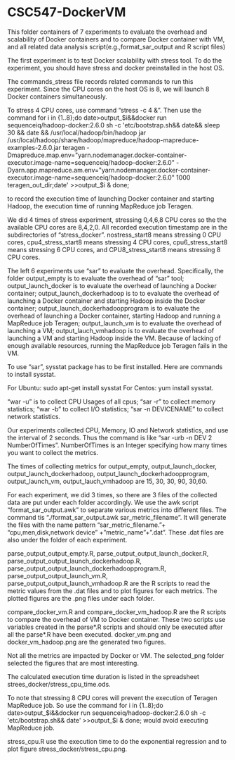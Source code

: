 # CSC547-DockerVM

This folder containers of 7 experiments to evaluate the overhead and scalability of Docker containers and to compare Docker container with VM, and all related data analysis script(e.g.,format_sar_output and R script files)

The first experiment is to test Docker scalability with stress tool. To do the experiment, you should have stress and docker preinstalled in the host OS.

The commands_stress file records related commands to run this experiment.  Since the CPU cores on the host OS is 8, we will launch 8 Docker containers simultaneously.

To stress 4 CPU cores, use command “stress -c 4 &”. Then use the command 
for i in {1..8};do 
date>output_$i&&docker run sequenceiq/hadoop-docker:2.6.0 sh -c 'etc/bootstrap.sh&& date&& sleep 30 && date && /usr/local/hadoop/bin/hadoop jar /usr/local/hadoop/share/hadoop/mapreduce/hadoop-mapreduce-examples-2.6.0.jar  teragen  -Dmapreduce.map.env="yarn.nodemanager.docker-container-executor.image-name=sequenceiq/hadoop-docker:2.6.0" -Dyarn.app.mapreduce.am.env="yarn.nodemanager.docker-container-executor.image-name=sequenceiq/hadoop-docker:2.6.0"   1000   teragen_out_dir;date' >>output_$i & 
done;

to record the execution time of launching Docker container and starting Hadoop, the execution time of  running MapReduce job Teragen.

We did 4 times of stress experiment, stressing 0,4,6,8 CPU cores so the the available CPU cores are 8,4,2,0. All recorded execution timestamp are in the subdirectories of “stress_docker”. nostress_start8 means stressing 0 CPU cores, cpu4_stress_start8 means stressing 4 CPU cores, cpu6_stress_start8 means stressing 6 CPU cores, and CPU8_stress_start8 means stressing 8 CPU cores.

The left 6 experiments use “sar” to evaluate the overhead. Specifically, the folder output_empty is to evaluate the overhead of “sar” tool; output_launch_docker is to evaluate the overhead of launching a Docker container; output_launch_dockerhadoop is to to evaluate the overhead of launching a Docker container and starting Hadoop inside the Docker container; output_launch_dockerhadoopprogram is to evaluate the overhead of launching a Docker container, starting Hadoop and running a MapReduce job Teragen; output_launch_vm is to evaluate the overhead of launching a VM; output_lauch_vmhadoop is to evaluate the overhead of launching a VM and starting Hadoop inside the VM. Because of lacking of enough available resources, running the MapReduce job Teragen fails in the VM.

To use “sar”, sysstat package has to be first installed. Here are commands to install sysstat.

For Ubuntu: sudo apt-get install sysstat
For Centos: yum install sysstat.

“war -u” is to collect CPU Usages of all cpus; “sar -r” to collect memory statistics; “war -b” to collect I/O statistics; “sar -n DEVICENAME” to collect network statistics.

Our experiments collected CPU, Memory, IO and Network statistics, and use the interval of 2 seconds. Thus the command is like “sar -urb -n DEV 2 NumberOfTimes”. NumberOfTimes is an Integer specifying how many times you want to collect the metrics.

The times of collecting metrics for output_empty, output_launch_docker, output_launch_dockerhadoop, output_launch_dockerhadoopprogram, output_launch_vm, output_lauch_vmhadoop are 15, 30, 30, 90, 30,60.

For each experiment, we did 3 times, so there are 3 files of the collected data are put under each folder accordingly. We use the awk script “format_sar_output.awk” to separate various metrics into different files. The command tis “./format_sar_output.awk sar_metric_filename”. It will generate the files with the name pattern “sar_metric_filename.”+ “cpu,men,disk,network device” +”metric_name”+”.dat”. These .dat files are also under the folder of each experiment.

parse_output_output_empty.R, parse_output_output_launch_docker.R, parse_output_output_launch_dockerhadoop.R, parse_output_output_launch_dockerhadoopprogram.R, parse_output_output_launch_vm.R, parse_output_output_launch_vmhadoop.R are the R scripts to read the metric values from the .dat files and to plot figures for each metrics. The plotted figures are the .png files under each folder.

compare_docker_vm.R and compare_docker_vm_hadoop.R are the R scripts to compare the overhead of VM to Docker container. These two scripts use variables created in the parse*.R scripts and should only be executed after all the parse*.R have been executed. docker_vm.png and docker_vm_hadoop.png are the generated two figures.

Not all the metrics are impacted by Docker or VM. The selected_png folder selected the figures that are most interesting.

The calculated execution time duration is listed in the spreadsheet strees_docker/stress_cpu_time.ods.

To note that stressing 8 CPU cores will prevent the execution of Teragen MapReduce job. So use the command 
for i in {1..8};do  date>output_$i&&docker run sequenceiq/hadoop-docker:2.6.0 sh -c 'etc/bootstrap.sh&& date' >>output_$i &  done;
would avoid executing MapReduce job.

stress_cpu.R use the execution time to do the exponential regression and to plot figure stress_docker/stress_cpu.png.
